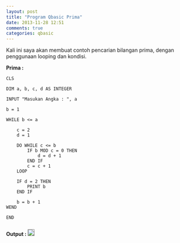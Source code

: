 ```yaml
---
layout: post
title: "Program Qbasic Prima"
date: 2013-11-28 12:51
comments: true
categories: qbasic
---
```


Kali ini saya akan membuat contoh pencarian bilangan prima, dengan penggunaan looping dan kondisi.

<!-- more -->

<b>Prima : </b>
```vbnet
CLS

DIM a, b, c, d AS INTEGER

INPUT "Masukan Angka : ", a

b = 1

WHILE b <= a

	c = 2
	d = 1

	DO WHILE c <= b
		IF b MOD c = 0 THEN
			d = d + 1
		END IF
		c = c + 1
	LOOP
	
	IF d = 2 THEN
		PRINT b
	END IF

	b = b + 1
WEND

END
```
<b>Output :</b>
<img src="{{root_url}}/images/blog/qbasic/qbasic-output8.png" style="border:1px solid grey;margin-top:0.8em">

